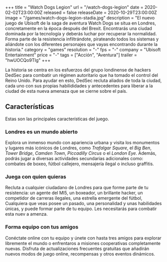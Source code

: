 +++
title = "Watch Dogs Legion"
url = "/watch-dogs-legion"
date = 2020-02-02T23:00:00Z
released = false
releaseDate = 2020-10-29T23:00:00Z
image = "/games/watch-dogs-legion-stadia.jpg"
description = "El nuevo juego de Ubisoft de la saga de aventura Watch Dogs se situa en Londres, concretamente en la época después del Brexit. Encontrarás una ciudad dominada por la tecnología y deberás luchar por recuperar la normalidad. Forma parte de la resistencia infiltrándote, pirateando todos los sistemas y aliándote con los diferentes personajes que vayas encontrando durante la historia."
category = "games"
resolution = "-"
fps = "-"
company = "Ubisoft Entertainment"
price = "-"
tags = ["Acción", "Aventura"]
trailer = "hwUOCQo9TIg"
+++

La historia se centra en los esfuerzos del grupo londinense de hackers DedSec para combatir un régimen autoritario que ha tomado el control del Reino Unido. Para ayudar en esto, DedSec recluta aliados de toda la ciudad, cada uno con sus propias habilididades y antecedentes para liberar a la ciudad de esta nueva amenaza que se cierne sobre el país.

## Características

Estas son las principales características del juego.

### Londres es un mundo abierto

Explora un inmenso mundo con apariencia urbana y visita los monumentos y lugares más icónicos de Londres, como *Trafalgar Square*, el *Big Ben*, *Tower Bridge*, *Camden Town*, *Piccadilly Circus* o el *London Eye*. Además, podrás jugar a diversas actividades secundarias adicionales como: combates de boxeo, fútbol callejero, mensajería ilegal o incluso graffitis.

### Juega con quien quieras

Recluta a cualquier ciudadano de Londres para que forme parte de tu resistencia: un agente del MI5, un boxeador, un brillante hacker, un competidor de carreras ilegales, una estrella emergente del fútbol,  Cualquiera que veas posee un pasado, una personalidad y unas habilidades únicas, y puede formar parte de tu equipo. Les necesitarás para combatir esta nuev a amenza.

### Forma equipo con tus amigos

Conéctate online con tu equipo y únete con hasta tres amigos para explorar libremente el mundo o enfrentaros a misiones cooperativas completamente nuevas. Disfruta de actualizaciones frecuentes gratuitas que añadirán nuevos modos de juego online, recompensas y otros eventos dinámicos.